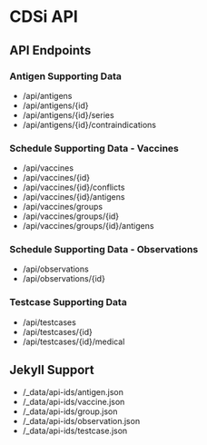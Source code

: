 ﻿# CDSi API

## API Endpoints

### Antigen Supporting Data
* /api/antigens
* /api/antigens/{id}
* /api/antigens/{id}/series
* /api/antigens/{id}/contraindications

### Schedule Supporting Data - Vaccines
* /api/vaccines
* /api/vaccines/{id}
* /api/vaccines/{id}/conflicts
* /api/vaccines/{id}/antigens
* /api/vaccines/groups
* /api/vaccines/groups/{id}
* /api/vaccines/groups/{id}/antigens

### Schedule Supporting Data - Observations
* /api/observations
* /api/observations/{id}

### Testcase Supporting Data
* /api/testcases
* /api/testcases/{id}
* /api/testcases/{id}/medical

## Jekyll Support
* /_data/api-ids/antigen.json
* /_data/api-ids/vaccine.json
* /_data/api-ids/group.json
* /_data/api-ids/observation.json
* /_data/api-ids/testcase.json

